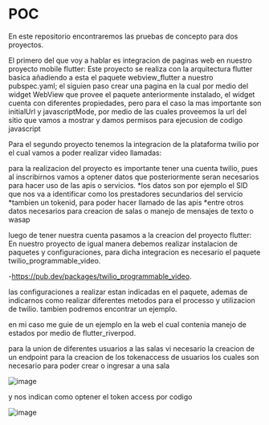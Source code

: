 # POC
En este repositorio encontraremos las pruebas de concepto para dos proyectos.

El primero del que voy a hablar es integracion de paginas web en nuestro proyecto mobile flutter:
  Este proyecto se realiza con la arquitectura flutter basica añadiendo a esta el paquete webview_flutter a nuestro pubspec.yaml;
  el siguien paso crear una pagina en la cual por medio del widget WebView que provee el paquete anteriormente instalado, el widget cuenta con diferentes propiedades, pero para el   caso la mas importante son initialUrl y javascriptMode, por medio de las cuales proveemos la url del sitio que vamos a mostrar y damos permisos para ejecusion de codigo     javascript
  
Para el segundo proyecto tenemos la integracion de la plataforma twilio por el cual vamos a poder realizar video llamadas:

para la realizacion del proyecto es importante tener una cuenta twilio, pues al inscribirnos vamos a optener datos que posteriormente seran necesarios para hacer uso de las apis o servicios.
  *los datos son por ejemplo el SID que nos va a identificar como los prestadores secundarios del servicio
  *tambien un tokenid, para poder hacer llamado de las apis
  *entre otros datos necesarios para creacion de salas o manejo de mensajes de texto o wasap
  
luego de tener nuestra cuenta pasamos a la creacion del proyecto flutter:
  En nuestro proyecto de igual manera debemos realizar instalacion de paquetes y configuraciones, para dicha integracion es necesario el paquete twilio_programmable_video.
  
  -https://pub.dev/packages/twilio_programmable_video.
  
  las configuraciones a realizar estan indicadas en el paquete, ademas de indicarnos como realizar diferentes metodos para el processo y utilizacion de twilio.
  tambien podremos encontrar un ejemplo.
  
  en mi caso me guie de un ejemplo en la web el cual contenia manejo de estados por medio de flutter_riverpod.
  
  para la union de diferentes usuarios a las salas vi necesario la creacion de un endpoint para la creacion de los tokenaccess de usuarios los cuales son necesario para poder crear o ingresar a una sala
  
  ![image](https://user-images.githubusercontent.com/79798916/121432727-a5b31900-c940-11eb-9454-0a24fb3b1d02.png)

y nos indican como optener el token access por codigo

![image](https://user-images.githubusercontent.com/79798916/121432859-d2673080-c940-11eb-8100-e515392da0fc.png)


  
